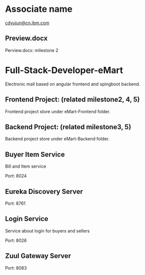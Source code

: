 # Associate name

cdyujun@cn.ibm.com

## Preview.docx

Perview.docx: milestone 2

# Full-Stack-Developer-eMart

Electronic mall based on angular frontend and spingboot backend.

## Frontend Project: (related milestone2, 4, 5)

Frontend project store under eMart-Frontend folder.

## Backend Project: (related milestone3, 5)

Backend project store under eMart-Backend folder.

## Buyer Item Service

Bill and Item service

Port: 8024

## Eureka Discovery Server

Port: 8761

## Login Service

Service about login for buyers and sellers

Port: 8026

## Zuul Gateway Server

Port: 8083